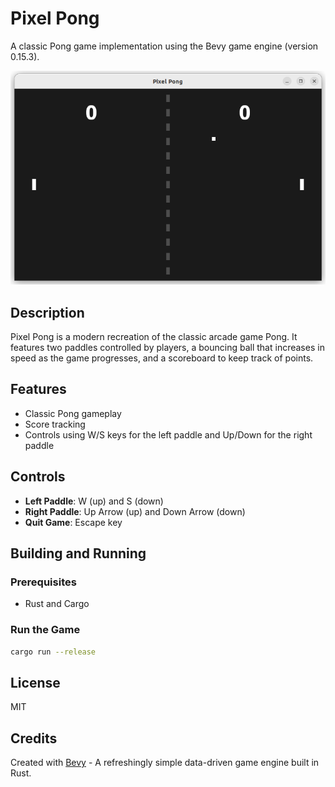 # Pixel Pong

A classic Pong game implementation using the Bevy game engine (version 0.15.3).

![Pixel Pong](screenshot.png)

## Description

Pixel Pong is a modern recreation of the classic arcade game Pong. It features two paddles controlled by players, a bouncing ball that increases in speed as the game progresses, and a scoreboard to keep track of points.

## Features

- Classic Pong gameplay
- Score tracking
- Controls using W/S keys for the left paddle and Up/Down for the right paddle

## Controls

- **Left Paddle**: W (up) and S (down)
- **Right Paddle**: Up Arrow (up) and Down Arrow (down)
- **Quit Game**: Escape key

## Building and Running

### Prerequisites

- Rust and Cargo

### Run the Game

```bash
cargo run --release
```

## License

MIT

## Credits

Created with [Bevy](https://bevyengine.org/) - A refreshingly simple data-driven game engine built in Rust. 